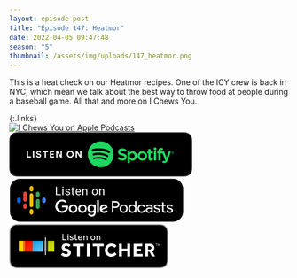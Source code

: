 ```yaml
---
layout: episode-post
title: "Episode 147: Heatmor"
date: 2022-04-05 09:47:48
season: "5"
thumbnail: /assets/img/uploads/147_heatmor.png
---
```

This is a heat check on our Heatmor recipes. One of the ICY crew is back in NYC, which mean we talk about the best way to throw food at people during a baseball game. All that and more on I Chews You.

{:.links}  
[![I Chews You on Apple Podcasts](https://linkmaker.itunes.apple.com/en-us/badge-lrg.svg?releaseDate=2019-04-16T00:00:00Z&kind=podcast&bubble=podcasts)](https://podcasts.apple.com/us/podcast/147-heatmor/id1455409177?i=1000556306922)  [![I Chews You on Spotify](/assets/img/uploads/spotify-badge-button.svg)](https://open.spotify.com/episode/7nuhb0ErYa7OILnMsSWSWi?si=39b2d1d1637b4f27)  [![I Chews You on Google Podcasts](/assets/img/uploads/google-podcasts-badge-button.svg)](https://podcasts.google.com/feed/aHR0cHM6Ly9pY2hld3N5b3UubGlic3luLmNvbS9yc3M/episode/OTQyYmZjZmYtNTQ2Mi00MjEyLTlmY2EtMWVhYzlmYTc5YjJl?sa=X&ved=0CAUQkfYCahcKEwjg36u0r_32AhUAAAAAHQAAAAAQAQ)  [![I Chews You on Stitcher](/assets/img/uploads/stitcher-badge-button.svg)](https://www.stitcher.com/show/i-chews-you/episode/147-heatmor-202067840)